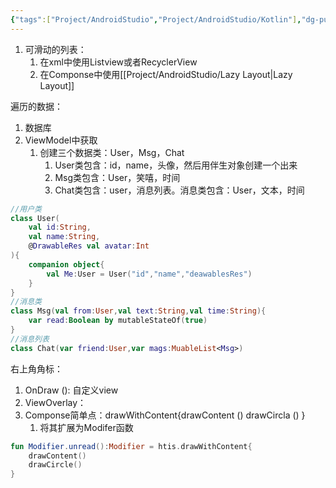 ```yaml
---
{"tags":["Project/AndroidStudio","Project/AndroidStudio/Kotlin"],"dg-publish":true,"permalink":"/Project/AndroidStudio/消息页面/","dgPassFrontmatter":true}
---
```


1. 可滑动的列表：
	1. 在xml中使用Listview或者RecyclerView
	2. 在Componse中使用[[Project/AndroidStudio/Lazy Layout\|Lazy Layout]]

遍历的数据：
1. 数据库
2. ViewModel中获取
	1. 创建三个数据类：User，Msg，Chat
		1. User类包含：id，name，头像，然后用伴生对象创建一个出来
		2. Msg类包含：User，笑嘻，时间
		3. Chat类包含：user，消息列表。消息类包含：User，文本，时间
```kotlin
//用户类
class User(
	val id:String,
	val name:String,
	@DrawableRes val avatar:Int
){
	companion object{
		val Me:User = User("id","name","deawablesRes")
	}
}
//消息类
class Msg(val from:User,val text:String,val time:String){
	var read:Boolean by mutableStateOf(true)
}
//消息列表
class Chat(var friend:User,var mags:MuableList<Msg>)
```

右上角角标：
1. OnDraw (): 自定义view
2. ViewOverlay：
3. Componse简单点：drawWithContent{drawContent () drawCircla () }
	1. 将其扩展为Modifer函数
```kotlin
fun Modifier.unread():Modifier = htis.drawWithContent{
	drawContent()
	drawCircle()
}
```